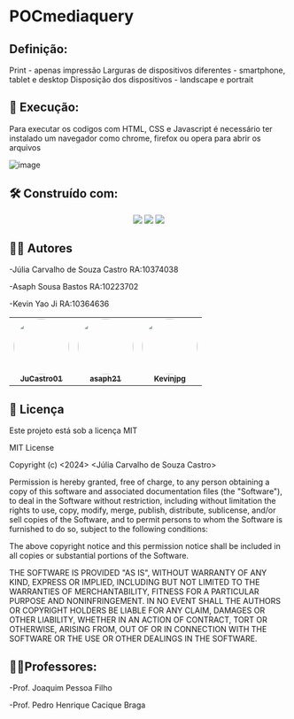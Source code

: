 # POCmediaquery

## Definição:

Print - apenas impressão
Larguras de dispositivos diferentes - smartphone, tablet e desktop
Disposição dos dispositivos - landscape e portrait


## 🔧 Execução:

Para executar os codigos com HTML, CSS e Javascript é necessário ter instalado um navegador como chrome, firefox ou opera para abrir os arquivos

![image](https://github.com/user-attachments/assets/d5d98b96-fa96-4347-bd75-b07ef82fe875)


## 🛠️ Construído com:

<div align="center">
<a href=" " target="_blank"><img src="https://img.shields.io/badge/HTML-239120?style=for-the-badge&logo=html5&logoColor=white" target="_blank"></a>
  <a href=" " target="_blank"><img src="https://img.shields.io/badge/CSS-239120?&style=for-the-badge&logo=css3&logoColor=white" target="_blank"></a>
  <a href=" " target="_blank"><img src="https://img.shields.io/badge/JavaScript-F7DF1E?style=for-the-badge&logo=javascript&logoColor=black" target="_blank"></a>
  
</div>

## 🧑‍💻 Autores

-Júlia Carvalho de Souza Castro RA:10374038

-Asaph Sousa Bastos RA:10223702

-Kevin Yao Ji RA:10364636

<table>
  <tr>
    <td align="center"><a href="https://github.com/JuCastro01"><img style="border-radius: 50%;" src="https://avatars.githubusercontent.com/JuCastro01" width="100px;" alt=""/><br /><sub><b>JuCastro01</b></sub></a><br /><a href="https://github.com/JuCastro01"</a></td>
    <td align="center"><a href="https://github.com/asaph21"><img style="border-radius: 50%;" src="https://avatars.githubusercontent.com/asaph21" width="100px;" alt=""/><br /><sub><b>asaph21</b></sub></a><br /><a href="https://https://github.com/asaph21"</a></td>
     <td align="center"><a href="https://github.com/Kevinjpg"><img style="border-radius: 50%;" src="https://avatars.githubusercontent.com/Kevinjpg" width="100px;" alt=""/><br /><sub><b>Kevinjpg</b></sub></a><br /><a href="https://https://github.com/asaph21"</a></td>
    
  </tr>
</table>

## 📄 Licença

Este projeto está sob a licença MIT 

MIT License

Copyright (c) <2024> <Júlia Carvalho de Souza Castro>

Permission is hereby granted, free of charge, to any person obtaining a copy
of this software and associated documentation files (the "Software"), to deal
in the Software without restriction, including without limitation the rights
to use, copy, modify, merge, publish, distribute, sublicense, and/or sell
copies of the Software, and to permit persons to whom the Software is
furnished to do so, subject to the following conditions:

The above copyright notice and this permission notice shall be included in all
copies or substantial portions of the Software.

THE SOFTWARE IS PROVIDED "AS IS", WITHOUT WARRANTY OF ANY KIND, EXPRESS OR
IMPLIED, INCLUDING BUT NOT LIMITED TO THE WARRANTIES OF MERCHANTABILITY,
FITNESS FOR A PARTICULAR PURPOSE AND NONINFRINGEMENT. IN NO EVENT SHALL THE
AUTHORS OR COPYRIGHT HOLDERS BE LIABLE FOR ANY CLAIM, DAMAGES OR OTHER
LIABILITY, WHETHER IN AN ACTION OF CONTRACT, TORT OR OTHERWISE, ARISING FROM,
OUT OF OR IN CONNECTION WITH THE SOFTWARE OR THE USE OR OTHER DEALINGS IN THE
SOFTWARE.

## 👨‍🏫Professores:

-Prof. Joaquim Pessoa Filho

-Prof. Pedro Henrique Cacique Braga
